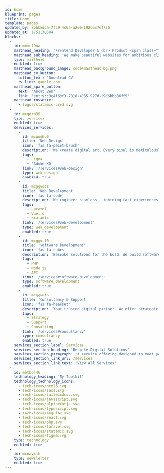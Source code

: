```yaml
---
id: home
blueprint: pages
title: Home
template: pages
updated_by: 8bbbbdca-7fc9-4c6a-a206-192c6c7e2726
updated_at: 1751130504
blocks:
  -
    id: mbmcl9ua
    masthead_heading: 'Frontend Developer & <br> Product <span class="text-orange">Builde<span class="hammer-letter">r</span></span>'
    masthead_sub_heading: 'We make beautiful websites for ambitious clients. Our mission is to provide our clients with high quality, innovative digital solutions.'
    type: masthead
    enabled: true
    masthead_background_image: code/masthead-bg.png
    masthead_cv_button:
      button_text: 'Download CV'
      cv_link: google.com
    masthead_spare_button:
      text: 'About Ben'
      link: 'entry::9c4f69f3-7818-4035-927d-19d6bbb36ff5'
    masthead_rossette:
      - logos/statamic-cred.svg
  -
    id: mcgdrb39
    type: services
    enabled: true
    services_services:
      -
        id: mcggwhu0
        title: 'Web Design'
        icon: 'fas fa-paint-brush'
        description: 'We create digital art. Every pixel is meticulously crafted for elegance, clarity, and emotional resonance. Your brand, reimagined for the modern world.'
        tags:
          - Figma
          - 'Adobe XD'
        link: '/services#web-design'
        type: web_design
        enabled: true
      -
        id: mcggwooz
        title: 'Web Development'
        icon: 'fas fa-code'
        description: 'We engineer seamless, lightning-fast experiences. Our code is invisible, but the results are unforgettable—robust, scalable, and future-proof.'
        tags:
          - Laravel
          - Vue.js
          - Statamic
        link: '/services#web-development'
        type: web_development
        enabled: true
      -
        id: mcggwrf0
        title: 'Software Development'
        icon: 'fas fa-cubes'
        description: 'Bespoke solutions for the bold. We build software that empowers, automates, and transforms—crafted for your unique vision.'
        tags:
          - PHP
          - Node.js
          - API
        link: '/services#software-development'
        type: software_development
        enabled: true
      -
        id: mcggwufo
        title: 'Consultancy & Support'
        icon: 'fas fa-headset'
        description: 'Your trusted digital partner. We offer strategic insight and white-glove support, guiding you from vision to victory—every step of the way.'
        tags:
          - Strategy
          - Support
          - Consulting
        link: '/services#consultancy'
        type: consultancy
        enabled: true
    services_section_label: Services
    services_section_heading: 'Bespoke Digital Solutions'
    services_section_paragraph: 'A service offering designed to meet your every need'
    services_section_link_url: /services
    services_section_link_text: 'View All Services'
  -
    id: mbtbpj46
    technology_heading: 'My Toolkit'
    technology_technology_icons:
      - tech-icons/html5.svg
      - tech-icons/sass.svg
      - tech-icons/tailwindcss.svg
      - tech-icons/javascript.svg
      - tech-icons/alpinedotjs.svg
      - tech-icons/typescript.svg
      - tech-icons/angular.svg
      - tech-icons/react.svg
      - tech-icons/php.svg
      - tech-icons/laravel.svg
      - tech-icons/statamic.svg
      - tech-icons/figma.svg
    type: technology
    enabled: true
  -
    id: mc6av51h
    type: newsletter
    enabled: true
---
```

